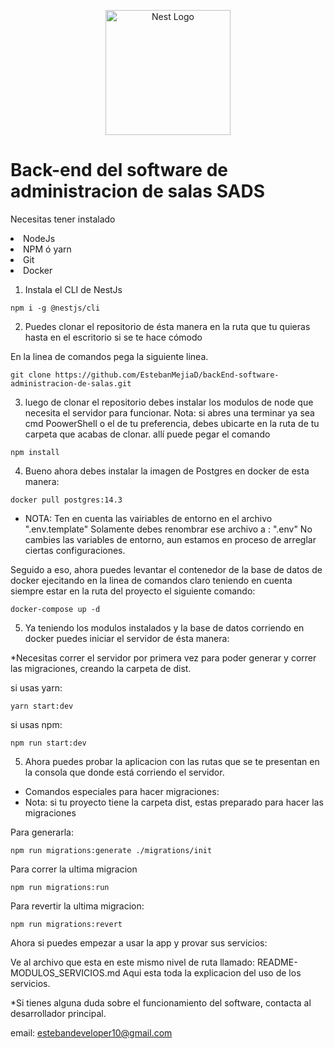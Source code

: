 <p align="center">
  <a href="http://nestjs.com/" target="blank"><img src="https://nestjs.com/img/logo-small.svg" width="200" alt="Nest Logo" /></a>
</p>


# Back-end del software de administracion de salas SADS


Necesitas tener instalado 

<li>
NodeJs 
</li>
<li>
NPM ó yarn
</li>
<li>
Git
</li>
<li>
Docker
</li>

1. Instala el CLI de NestJs

```
npm i -g @nestjs/cli
```
2. <p>Puedes clonar el repositorio de ésta manera en la ruta que tu quieras hasta en el escritorio si se te hace cómodo</p>

En la linea de comandos pega la siguiente linea.
```
git clone https://github.com/EstebanMejiaD/backEnd-software-administracion-de-salas.git
```
3. luego de clonar el repositorio debes instalar los modulos de node que necesita el servidor para funcionar.
Nota: si abres una terminar ya sea cmd PoowerShell o el de tu preferencia, debes ubicarte en la ruta de tu carpeta que acabas de clonar.
allí puede pegar el comando
```
npm install
```

4. Bueno ahora debes instalar la imagen de Postgres en docker de esta manera:

```
docker pull postgres:14.3
```
* NOTA: Ten en cuenta las vairiables de entorno en el archivo ".env.template" Solamente debes renombrar ese archivo a : ".env" No cambies las variables de entorno, aun estamos en proceso de arreglar ciertas configuraciones.

Seguido a eso, ahora puedes levantar el contenedor de la base de datos de docker ejecitando en la linea de comandos claro teniendo en cuenta siempre estar en la ruta del proyecto el siguiente comando: 
```
docker-compose up -d
```

5. Ya teniendo los modulos instalados y la base de datos corriendo en docker puedes iniciar el servidor de ésta manera: 

*Necesitas correr el servidor por primera vez para poder generar y correr las migraciones, creando la carpeta de dist. 

si usas yarn:
```
yarn start:dev
```
si usas npm:
```
npm run start:dev
```
5. Ahora puedes probar la aplicacion con las rutas que se te presentan en la consola que donde está corriendo el servidor.




* Comandos especiales para hacer migraciones: 
* Nota: si tu proyecto tiene la carpeta dist, estas preparado para hacer las migraciones

Para generarla:
```
npm run migrations:generate ./migrations/init
```

Para correr la ultima migracion
```
npm run migrations:run   
```

Para revertir la ultima migracion: 
```
npm run migrations:revert
```


Ahora si puedes empezar a usar la app y provar sus servicios: 

Ve al archivo que esta en este mismo nivel de ruta llamado: README-MODULOS_SERVICIOS.md 
Aqui esta toda la explicacion del uso de los servicios.



*Si tienes alguna duda sobre el funcionamiento del software, contacta al desarrollador principal.

email: estebandeveloper10@gmail.com


